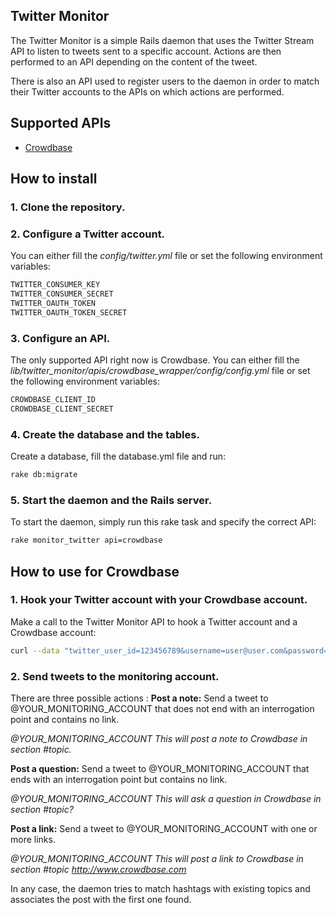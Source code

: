 ## Twitter Monitor
The Twitter Monitor is a simple Rails daemon that uses the Twitter Stream API to listen to tweets sent to a specific account.
Actions are then performed to an API depending on the content of the tweet.

There is also an API used to register users to the daemon in order to match their Twitter accounts to the APIs on which
actions are performed.

## Supported APIs
* [Crowdbase](https://api.crowdbase.com)

## How to install
### 1. Clone the repository.

### 2. Configure a Twitter account.

You can either fill the *config/twitter.yml* file or set the following environment variables:
```sh
TWITTER_CONSUMER_KEY
TWITTER_CONSUMER_SECRET
TWITTER_OAUTH_TOKEN
TWITTER_OAUTH_TOKEN_SECRET
```

### 3. Configure an API.

The only supported API right now is Crowdbase. You can either fill the *lib/twitter_monitor/apis/crowdbase_wrapper/config/config.yml* file
or set the following environment variables:
```sh
CROWDBASE_CLIENT_ID
CROWDBASE_CLIENT_SECRET
```

### 4. Create the database and the tables.

Create a database, fill the database.yml file and run:
```sh
rake db:migrate
```

### 5. Start the daemon and the Rails server.

To start the daemon, simply run this rake task and specify the correct API:
```sh
rake monitor_twitter api=crowdbase
```

## How to use for Crowdbase
### 1. Hook your Twitter account with your Crowdbase account.
Make a call to the Twitter Monitor API to hook a Twitter account and a Crowdbase account:
```sh
curl --data "twitter_user_id=123456789&username=user@user.com&password=PASSWORD&subdomain=crowdbase_subdomain" http://YOUR_SERVER/api/v1/crowdbase_users.json
```

### 2. Send tweets to the monitoring account.
There are three possible actions :
**Post a note:** Send a tweet to @YOUR_MONITORING_ACCOUNT that does not end with an interrogation point and contains no link.

*@YOUR_MONITORING_ACCOUNT This will post a note to Crowdbase in section #topic.*

**Post a question:** Send a tweet to @YOUR_MONITORING_ACCOUNT that ends with an interrogation point but contains no link.

*@YOUR_MONITORING_ACCOUNT This will ask a question in Crowdbase in section #topic?*

**Post a link:** Send a tweet to @YOUR_MONITORING_ACCOUNT with one or more links.

*@YOUR_MONITORING_ACCOUNT This will post a link to Crowdbase in section #topic http://www.crowdbase.com*

In any case, the daemon tries to match hashtags with existing topics and associates the post with the first one found.
